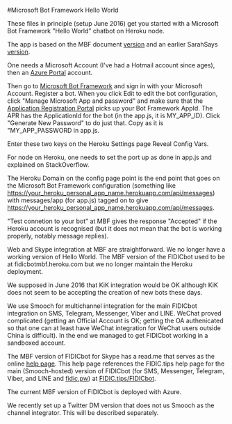 #Microsoft Bot Framework Hello World

These files in principle (setup June 2016) get you started with a Microsoft Bot Framework "Hello World" chatbot on Heroku node.

The app is based on the MBF document <a href="https://docs.botframework.com/en-us/node/builder/overview/">version</a> and an earlier SarahSays <a href="https://blogs.msdn.microsoft.com/sarahsays/2016/06/01/microsoft-bot-framework-part-1/">version</a>.

One needs a Microsoft Account (I've had a Hotmail account since ages), then an <a href="https://portal.azure.com/">Azure Portal</a> account.

Then go to <a href="http://www.botframework.com">Microsoft Bot Framework</a> and sign in with your Microsoft Account. Register a bot. When you click Edit to edit the bot configuration, click "Manage Microsoft App and password" and make sure that the <a href="https://apps-dev.microsoft.com">Application Registration Portal</a> picks up your Bot Framework AppId. The APR has the ApplicationId for the bot (in the app.js, it is MY_APP_ID). Click "Generate New Password" to do just that. Copy as it is "MY_APP_PASSWORD in app.js.

Enter these two keys on the Heroku Settings page Reveal Config Vars.

For node on Heroku, one needs to set the port up as done in app.js and explained on StackOverflow.

The Heroku Domain on the config page point is the end point that goes on the Microsoft Bot Framework configuration (something like https://your_heroku_personal_app_name.herokuapp.com/api/messages) with messages/app (for app.js) tagged on to give https://your_heroku_personal_app_name.herokuapp.com/api/messages.

"Test connetion to your bot" at MBF gives the response "Accepted" if the Heroku account is recognised (but it does not mean that the bot is working properly, notably message replies).

Web and Skype integration at MBF are straightforward. We no longer have a working version of Hello World. The MBF version of the FIDICbot used to be at fidicbotmbf.heroku.com but we no longer maintain the Heroku deployment.

We supposed in June 2016 that KiK integration would be OK although KiK does not seem to be accepting the creation of new bots these days.

We use Smooch for multichannel integration for the main FIDICbot integration on SMS, Telegram, Messenger, Viber and LINE. WeChat  proved complicated (getting an Official Account is OK; getting the OA authenicated so that one can at least have WeChat integration for WeChat users outside China is difficult). In the end we managed to get FIDICbot working in a sandboxed account.

The MBF version of FIDICbot for Skype has a read.me that serves as the online <a href="https://github.com/boswellp/MBF-FIDICbot/blob/master/README.md">help page</a>. This help page references the FIDIC.tips help page for the main (Smooch-hosted) version of FIDICbot (for SMS, Messenger, Telegram, Viber, and LINE and <a href="http://fidic.pw">fidic.pw</a>) at <a href="http://fidic.tips/fidicbot">FIDIC.tips/FIDICbot</a>.

The current MBF version of FIDICbot is deployed with Azure.

We recently set up a Twitter DM version that does not us Smooch as the channel integrator. This will be described separately.
